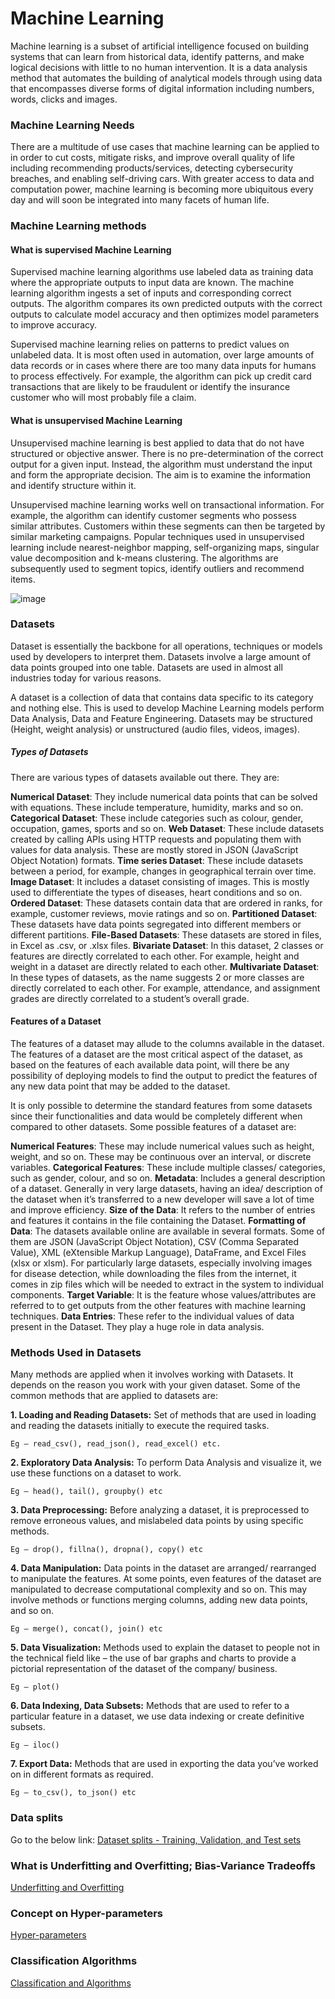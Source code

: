 # Machine Learning

Machine learning is a subset of artificial intelligence focused on building systems that can learn from historical data, identify patterns, and make logical decisions with little to no human intervention. It is a data analysis method that automates the building of analytical models through using data that encompasses diverse forms of digital information including numbers, words, clicks and images.

### Machine Learning Needs
There are a multitude of use cases that machine learning can be applied to in order to cut costs, mitigate risks, and improve overall quality of life including recommending products/services, detecting cybersecurity breaches, and enabling self-driving cars. With greater access to data and computation power, machine learning is becoming more ubiquitous every day and will soon be integrated into many facets of human life.

### Machine Learning methods
#### What is supervised Machine Learning

Supervised machine learning algorithms use labeled data as training data where the appropriate outputs to input data are known. The machine learning algorithm ingests a set of inputs and corresponding correct outputs. The algorithm compares its own predicted outputs with the correct outputs to calculate model accuracy and then optimizes model parameters to improve accuracy.

Supervised machine learning relies on patterns to predict values on unlabeled data. It is most often used in automation, over large amounts of data records or in cases where there are too many data inputs for humans to process effectively. For example, the algorithm can pick up credit card transactions that are likely to be fraudulent or identify the insurance customer who will most probably file a claim.

#### What is unsupervised Machine Learning

Unsupervised machine learning is best applied to data that do not have structured or objective answer. There is no pre-determination of the correct output for a given input. Instead, the algorithm must understand the input and form the appropriate decision. The aim is to examine the information and identify structure within it.

Unsupervised machine learning works well on transactional information. For example, the algorithm can identify customer segments who possess similar attributes. Customers within these segments can then be targeted by similar marketing campaigns. Popular techniques used in unsupervised learning include nearest-neighbor mapping, self-organizing maps, singular value decomposition and k-means clustering. The algorithms are subsequently used to segment topics, identify outliers and recommend items.

![image](https://github.com/toggle-corp/ml-internship/assets/47474980/36d8bf0b-ade2-46f8-89a6-cf0c00a9edc9)

### Datasets

Dataset is essentially the backbone for all operations, techniques or models used by developers to interpret them. Datasets involve a large amount of data points grouped into one table. Datasets are used in almost all industries today for various reasons.

A dataset is a collection of data that contains data specific to its category and nothing else. This is used to develop Machine Learning models perform Data Analysis, Data and Feature Engineering. Datasets may be structured (Height, weight analysis) or unstructured (audio files, videos, images).

##### Types of Datasets
There are various types of datasets available out there. They are:

**Numerical Dataset**: They include numerical data points that can be solved with equations. These include temperature, humidity, marks and so on.
**Categorical Dataset**: These include categories such as colour, gender, occupation, games, sports and so on.
**Web Dataset**: These include datasets created by calling APIs using HTTP requests and populating them with values for data analysis. These are mostly stored in JSON (JavaScript Object Notation) formats.
**Time series Dataset**: These include datasets between a period, for example, changes in geographical terrain over time.
**Image Dataset**: It includes a dataset consisting of images. This is mostly used to differentiate the types of diseases, heart conditions and so on.
**Ordered Dataset**: These datasets contain data that are ordered in ranks, for example, customer reviews, movie ratings and so on.
**Partitioned Dataset**: These datasets have data points segregated into different members or different partitions.
**File-Based Datasets**: These datasets are stored in files, in Excel as .csv, or .xlsx files.
**Bivariate Dataset**: In this dataset, 2 classes or features are directly correlated to each other. For example, height and weight in a dataset are directly related to each other.
**Multivariate Dataset**: In these types of datasets, as the name suggests 2 or more classes are directly correlated to each other. For example, attendance, and assignment grades are directly correlated to a student’s overall grade.

#### Features of a Dataset
The features of a dataset may allude to the columns available in the dataset. The features of a dataset are the most critical aspect of the dataset, as based on the features of each available data point, will there be any possibility of deploying models to find the output to predict the features of any new data point that may be added to the dataset.

It is only possible to determine the standard features from some datasets since their functionalities and data would be completely different when compared to other datasets. Some possible features of a dataset are:

**Numerical Features**: These may include numerical values such as height, weight, and so on. These may be continuous over an interval, or discrete variables.
**Categorical Features**: These include multiple classes/ categories, such as gender, colour, and so on.
**Metadata**: Includes a general description of a dataset. Generally in very large datasets, having an idea/ description of the dataset when it’s transferred to a new developer will save a lot of time and improve efficiency.
**Size of the Data**: It refers to the number of entries and features it contains in the file containing the Dataset.
**Formatting of Data**: The datasets available online are available in several formats. Some of them are JSON (JavaScript Object Notation), CSV (Comma Separated Value), XML (eXtensible Markup Language), DataFrame, and Excel Files (xlsx or xlsm). For particularly large datasets, especially involving images for disease detection, while downloading the files from the internet, it comes in zip files which will be needed to extract in the system to individual components.
**Target Variable**: It is the feature whose values/attributes are referred to to get outputs from the other features with machine learning techniques.
**Data Entries**: These refer to the individual values of data present in the Dataset. They play a huge role in data analysis.

### Methods Used in Datasets
Many methods are applied when it involves working with Datasets. It depends on the reason you work with your given dataset. Some of the common methods that are applied to datasets are:

**1. Loading and Reading Datasets:**
Set of methods that are used in loading and reading the datasets initially to execute the required tasks.

`Eg – read_csv(), read_json(), read_excel() etc.`

**2. Exploratory Data Analysis:**
To perform Data Analysis and visualize it, we use these functions on a dataset to work.

`Eg – head(), tail(), groupby() etc`

**3. Data Preprocessing:**
Before analyzing a dataset, it is preprocessed to remove erroneous values, and mislabeled data points by using specific methods.

`Eg – drop(), fillna(), dropna(), copy() etc`

**4. Data Manipulation:**
Data points in the dataset are arranged/ rearranged to manipulate the features. At some points, even features of the dataset are manipulated to decrease computational complexity and so on. This may involve methods or functions merging columns, adding new data points, and so on.

`Eg – merge(), concat(), join() etc`

**5. Data Visualization:**
Methods used to explain the dataset to people not in the technical field like – the use of bar graphs and charts to provide a pictorial representation of the dataset of the company/ business.

`Eg – plot()`

**6. Data Indexing, Data Subsets:**
Methods that are used to refer to a particular feature in a dataset, we use data indexing or create definitive subsets.

`Eg – iloc()`

**7. Export Data:**
Methods that are used in exporting the data you’ve worked on in different formats as required.

`Eg – to_csv(), to_json() etc`

### Data splits
Go to the below link:
[Dataset splits - Training, Validation, and Test sets](https://mlu-explain.github.io/train-test-validation/#:~:text=It%20is%20best%20practice%20in,final%20evaluation%20of%20the%20model.)

### What is Underfitting and Overfitting; Bias-Variance Tradeoffs

[Underfitting and Overfitting](https://medium.com/geekculture/overfitting-underfitting-and-bias-variance-tradeoff-9e83f4a147c)

### Concept on Hyper-parameters
[Hyper-parameters](https://towardsdatascience.com/parameters-and-hyperparameters-aa609601a9ac)

### Classification Algorithms
[Classification and Algorithms](https://monkeylearn.com/blog/classification-algorithms/)